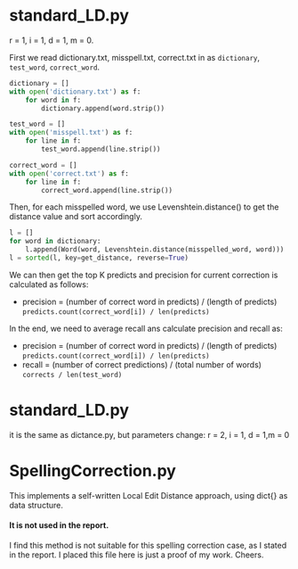 # standard_LD.py

r = 1, i = 1, d = 1, m = 0.

First we read dictionary.txt, misspell.txt, correct.txt in as `dictionary`, `test_word`, `correct_word`.

```python
dictionary = []
with open('dictionary.txt') as f:
    for word in f:
        dictionary.append(word.strip())

test_word = []
with open('misspell.txt') as f:
    for line in f:
        test_word.append(line.strip())

correct_word = []
with open('correct.txt') as f:
    for line in f:
        correct_word.append(line.strip())
```

Then, for each misspelled word, we use Levenshtein.distance() to get the distance value and sort accordingly.

```python
l = []
for word in dictionary:
    l.append(Word(word, Levenshtein.distance(misspelled_word, word)))
l = sorted(l, key=get_distance, reverse=True)
```

We can then get the top K predicts  and  precision for current correction is calculated as follows:
- precision = (number of correct word in predicts) / (length of predicts)
    `predicts.count(correct_word[i]) / len(predicts)`

In the end, we need to average recall ans calculate precision and recall as: 
- precision = (number of correct word in predicts) / (length of predicts)
    `predicts.count(correct_word[i]) / len(predicts)`
- recall = (number of correct predictions) / (total number of words)
    `corrects / len(test_word)`

# standard_LD.py

it is the same as dictance.py, but parameters change:
r = 2, i = 1, d = 1,m = 0

# SpellingCorrection.py

This implements a self-written Local Edit Distance approach, using dict{} as data structure.

#### It is not used in the report.

I find this method is not suitable for this spelling correction case, as I stated in the report.
I placed this file here is just a proof of my work. 
Cheers.